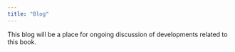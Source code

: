 ```yaml
---
title: "Blog"
---
```

This blog will be a place for ongoing discussion of developments related to this book.
